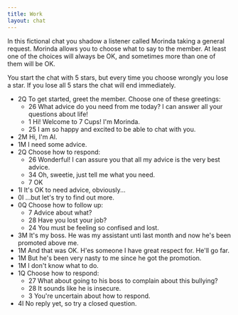 ```yaml
---
title: Work
layout: chat
---
```

In this fictional chat you shadow a listener called Morinda taking a general request. Morinda allows you to choose what to say to the member. At least one of the choices will always be OK, and sometimes more than one of them will be OK.

You start the chat with 5 stars, but every time you choose wrongly you lose a star. If you lose all 5 stars the chat will end immediately.

- 2Q To get started, greet the member. Choose one of these greetings:
  - 26 What advice do you need from me today? I can answer all your questions about life!
  - 1 Hi! Welcome to 7 Cups! I'm Morinda.
  - 25 I am so happy and excited to be able to chat with you.
- 2M Hi, I'm Al.
- 1M I need some advice.
- 2Q Choose how to respond:
  - 26 Wonderful! I can assure you that all my advice is the very best advice.
  - 34 Oh, sweetie, just tell me what you need.
  - 7 OK
- 1I It's OK to need advice, obviously...
- 0I ...but let's try to find out more.
- 0Q Choose how to follow up:
  - 7 Advice about what?
  - 28 Have you lost your job?
  - 24 You must be feeling so confised and lost.
- 3M It's my boss. He was my assistant unti last month and now he's been promoted above me.
- 1M And that was OK. H'es someone I have great respect for. He'll go far.
- 1M But he's been very nasty to me since he got the promotion.
- 1M I don't know what to do.
- 1Q Choose how to respond:
  - 27 What about going to his boss to complain about this bullying?
  - 28 It sounds like he is insecure.
  - 3 You're uncertain about how to respond.
- 4I No reply yet, so try a closed question.
